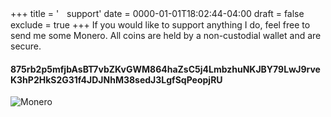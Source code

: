 +++
title = 'ㅤsupport'
date = 0000-01-01T18:02:44-04:00
draft = false
exclude = true
+++
If you would like to support anything I do, feel free to send me some Monero. All coins are held by a non-custodial wallet and are secure.

#### 875rb2p5mfjbAsBT7vbZKvGWM864haZsC5j4LmbzhuNKJBY79LwJ9rveK3hP2HkS2G31f4JDJNhM38sedJ3LgfSqPeopjRU
![Monero](/pics/monero.png)


